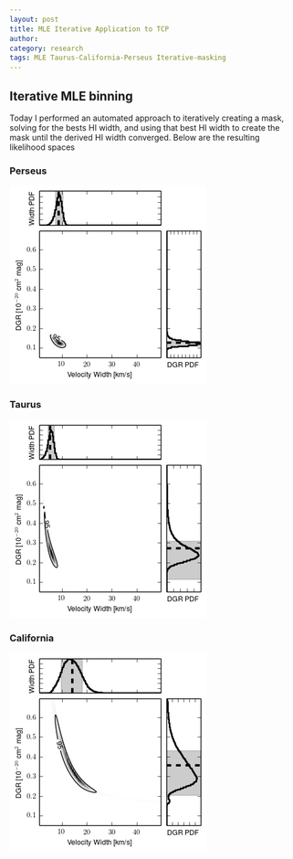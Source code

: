 ```yaml
---
layout: post
title: MLE Iterative Application to TCP
author: 
category: research
tags: MLE Taurus-California-Perseus Iterative-masking
---
```


## Iterative MLE binning 

Today I performed an automated approach to iteratively creating a mask, solving
for the bests HI width, and using that best HI width to create the mask until
the derived HI width converged. Below are the resulting likelihood spaces

### Perseus
  ![Perseus Likelihood](/images/2015-02-05/perseus_likelihood_planck_bin_scaled_wd.png)
  
### Taurus
  ![Taurus Likelihood](/images/2015-02-05/taurus_likelihood_planck_bin_scaled_wd.png)

### California
  ![California Likelihood](/images/2015-02-05/california_likelihood_planck_bin_scaled_wd.png)




